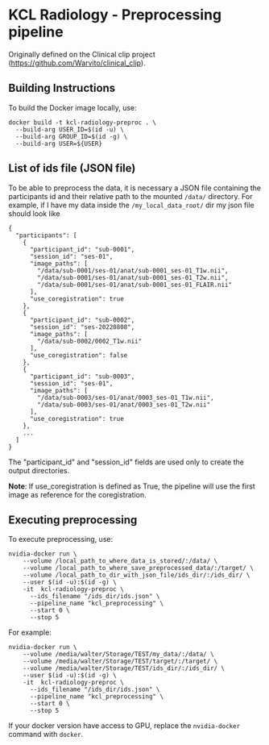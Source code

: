 # KCL Radiology - Preprocessing pipeline 

Originally defined on the Clinical clip project (https://github.com/Warvito/clinical_clip).


## Building Instructions
To build the Docker image locally, use:
```shell script
docker build -t kcl-radiology-preproc . \
  --build-arg USER_ID=$(id -u) \
  --build-arg GROUP_ID=$(id -g) \
  --build-arg USER=${USER}
```

## List of ids file (JSON file)
To be able to preprocess the data, it is necessary a JSON file containing the participants id and their 
relative path to the mounted ```/data/``` directory. For example, if I have my data inside the ```/my_local_data_root/``` dir
my json file should look like

```
{
  "participants": [
    {
      "participant_id": "sub-0001",
      "session_id": "ses-01",
      "image_paths": [
        "/data/sub-0001/ses-01/anat/sub-0001_ses-01_T1w.nii",
        "/data/sub-0001/ses-01/anat/sub-0001_ses-01_T2w.nii",
        "/data/sub-0001/ses-01/anat/sub-0001_ses-01_FLAIR.nii"
      ],
      "use_coregistration": true
    },
    {
      "participant_id": "sub-0002",
      "session_id": "ses-20220808",
      "image_paths": [
        "/data/sub-0002/0002_T1w.nii"
      ],
      "use_coregistration": false
    },
    {
      "participant_id": "sub-0003",
      "session_id": "ses-01",
      "image_paths": [
        "/data/sub-0003/ses-01/anat/0003_ses-01_T1w.nii",
        "/data/sub-0003/ses-01/anat/0003_ses-01_T2w.nii"
      ],
      "use_coregistration": true
    },
    ...
  ]
}
```
The "participant_id" and "session_id" fields are used only to create the output directories.

**Note**: If use_coregistration is defined as True, the pipeline will use the first image as reference for the 
coregistration.

## Executing preprocessing
To execute preprocessing, use:
```shell script
nvidia-docker run \
    --volume /local_path_to_where_data_is_stored/:/data/ \
    --volume /local_path_to_where_save_preprocessed_data/:/target/ \
    --volume /local_path_to_dir_with_json_file/ids_dir/:/ids_dir/ \
    --user $(id -u):$(id -g) \
    -it  kcl-radiology-preproc \
      --ids_filename "/ids_dir/ids.json" \
      --pipeline_name "kcl_preprocessing" \
      --start 0 \
      --stop 5 
```

For example:
```shell script
nvidia-docker run \
    --volume /media/walter/Storage/TEST/my_data/:/data/ \
    --volume /media/walter/Storage/TEST/target/:/target/ \
    --volume /media/walter/Storage/TEST/ids_dir/:/ids_dir/ \
    --user $(id -u):$(id -g) \
    -it  kcl-radiology-preproc \
      --ids_filename "/ids_dir/ids.json" \
      --pipeline_name "kcl_preprocessing" \
      --start 0 \
      --stop 5 
```

If your docker version have access to GPU, replace the ```nvidia-docker``` command with ```docker```.